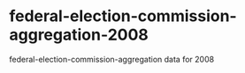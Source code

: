 federal-election-commission-aggregation-2008
============================================

federal-election-commission-aggregation data for 2008
